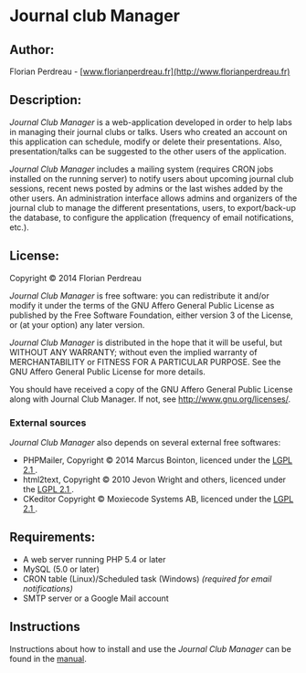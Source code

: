 # Journal club Manager

## Author:
Florian Perdreau - [www.florianperdreau.fr](http://www.florianperdreau.fr)

## Description:
*Journal Club Manager* is a web-application developed in order to help labs in managing their journal clubs or talks.
Users who created an account on this application can schedule, modify or delete their presentations.
Also, presentation/talks can be suggested to the other users of the application.

*Journal Club Manager* includes a mailing system (requires CRON jobs installed on the running server) to notify users
about upcoming journal club sessions, recent news posted by admins or the last wishes added by the other users.
An administration interface allows admins and organizers of the journal club to manage the different presentations, users,
to export/back-up the database, to configure the application (frequency of email notifications, etc.).

## License:
Copyright &copy; 2014 Florian Perdreau

*Journal Club Manager* is free software: you can redistribute it and/or modify
it under the terms of the GNU Affero General Public License as published by
the Free Software Foundation, either version 3 of the License, or
(at your option) any later version.

*Journal Club Manager* is distributed in the hope that it will be useful,
but WITHOUT ANY WARRANTY; without even the implied warranty of
MERCHANTABILITY or FITNESS FOR A PARTICULAR PURPOSE.  See the
GNU Affero General Public License for more details.

You should have received a copy of the GNU Affero General Public License
along with Journal Club Manager.  If not, see <http://www.gnu.org/licenses/>.

### External sources
*Journal Club Manager* also depends on several external free softwares:

* PHPMailer, Copyright &copy; 2014 Marcus Bointon, licenced under the [LGPL 2.1 ](http://www.gnu.org/licenses/lgpl-2.1.html "LGPL 2.1").
* html2text, Copyright &copy; 2010 Jevon Wright and others, licenced under the [LGPL 2.1 ](http://www.gnu.org/licenses/lgpl-2.1.html "LGPL 2.1").
* CKeditor Copyright &copy; Moxiecode Systems AB, licenced under the [LGPL 2.1 ](http://www.gnu.org/licenses/lgpl-2.1.html "LGPL 2.1").

## Requirements:
* A web server running PHP 5.4 or later
* MySQL (5.0 or later)
* CRON table (Linux)/Scheduled task (Windows) *(required for email notifications)*
* SMTP server or a Google Mail account

## Instructions
Instructions about how to install and use the *Journal Club Manager* can be found in the [manual](manual.md).
